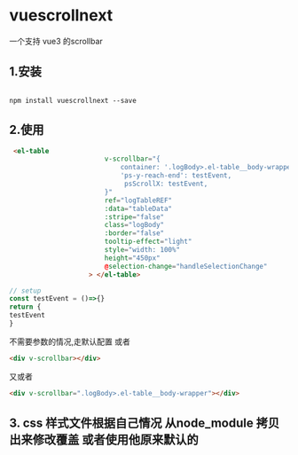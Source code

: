 # vuescrollnext
 一个支持 vue3 的scrollbar

## 1.安装 
```

npm install vuescrollnext --save
```
## 2.使用
```  html
 <el-table
                        v-scrollbar="{
                            container: '.logBody>.el-table__body-wrapper',
                            'ps-y-reach-end': testEvent,
                             psScrollX: testEvent,
                        }"
                        ref="logTableREF"
                        :data="tableData"
                        :stripe="false"
                        class="logBody"
                        :border="false"
                        tooltip-effect="light"
                        style="width: 100%"
                        height="450px"
                        @selection-change="handleSelectionChange"
                    > </el-table>
```

``` javascript  
// setup 
const testEvent = ()=>{}
return {
testEvent
}
```
不需要参数的情况,走默认配置
或者
``` html
<div v-scrollbar></div>
```
又或者
``` html
<div v-scrollbar=".logBody>.el-table__body-wrapper"></div>
```
## 3. css 样式文件根据自己情况 从node_module 拷贝出来修改覆盖 或者使用他原来默认的


